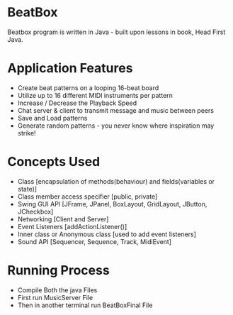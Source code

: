 # BeatBox
Beatbox program is written in Java - built upon lessons in book, Head First Java.

# Application Features
* Create beat patterns on a looping 16-beat board
* Utilize up to 16 different MIDI instruments per pattern
* Increase / Decrease the Playback Speed
* Chat server & client to transmit message and music between peers
* Save and Load patterns
* Generate random patterns - you never know where inspiration may strike!

# Concepts Used
* Class [encapsulation of methods(behaviour) and fields(variables or state)]
* Class member access specifier [public, private]
* Swing GUI API [JFrame, JPanel, BoxLayout, GridLayout, JButton, JCheckbox]
* Networking [Client and Server]
* Event Listeners [addActionListener()]
* Inner class or Anonymous class [used to add event listeners]
* Sound API [Sequencer, Sequence, Track, MidiEvent]

# Running Process
* Compile Both the java Files 
* First run MusicServer File
* Then in another terminal run BeatBoxFinal File
